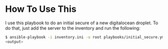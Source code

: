 # How To Use This

I use this playbook to do an initial secure of a new digitalocean droplet. To do that, just add the server to the inventory and run the following:

```sh
$ ansible-playbook -i inventory.ini -u root playbooks/initial_secure.yml
<output>
```